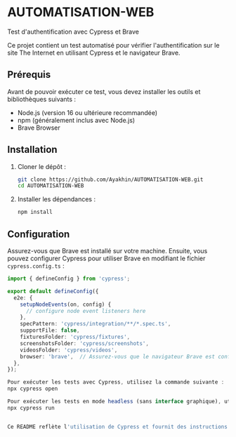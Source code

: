 # AUTOMATISATION-WEB

Test d'authentification avec Cypress et Brave

Ce projet contient un test automatisé pour vérifier l'authentification sur le site The Internet en utilisant Cypress et le navigateur Brave.

## Prérequis

Avant de pouvoir exécuter ce test, vous devez installer les outils et bibliothèques suivants :

- Node.js (version 16 ou ultérieure recommandée)
- npm (généralement inclus avec Node.js)
- Brave Browser

## Installation

1. Cloner le dépôt :
    ```bash
    git clone https://github.com/Ayakhin/AUTOMATISATION-WEB.git
    cd AUTOMATISATION-WEB
    ```

2. Installer les dépendances :
    ```bash
    npm install
    ```

## Configuration

Assurez-vous que Brave est installé sur votre machine. Ensuite, vous pouvez configurer Cypress pour utiliser Brave en modifiant le fichier `cypress.config.ts` :

```typescript
import { defineConfig } from 'cypress';

export default defineConfig({
  e2e: {
    setupNodeEvents(on, config) {
      // configure node event listeners here
    },
    specPattern: 'cypress/integration/**/*.spec.ts',
    supportFile: false,
    fixturesFolder: 'cypress/fixtures',
    screenshotsFolder: 'cypress/screenshots',
    videosFolder: 'cypress/videos',
    browser: 'brave',  // Assurez-vous que le navigateur Brave est configuré correctement
  },
});

Pour exécuter les tests avec Cypress, utilisez la commande suivante :
npx cypress open

Pour exécuter les tests en mode headless (sans interface graphique), utilisez :
npx cypress run


Ce README reflète l'utilisation de Cypress et fournit des instructions pour l'installation, la configuration, et l'exécution des tests. Assurez-vous que les chemins et les détails spécifiques à votre configuration sont corrects.

